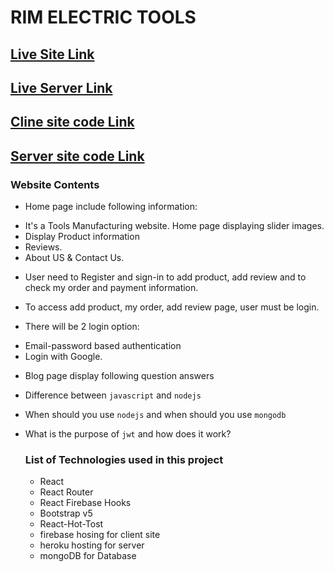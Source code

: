 # RIM ELECTRIC TOOLS

## [Live Site Link](https://rim-electric-tools.web.app/)

## [Live Server Link](https://morning-badlands-27515.herokuapp.com/)

## [Cline site code Link](https://github.com/programming-hero-web-course1/manufacturer-website-client-side-rimitdb)

## [Server site code Link](https://github.com/programming-hero-web-course1/manufacturer-website-server-side-rimitdb)

### Website Contents

- Home page include following information:

* It's a Tools Manufacturing website. Home page displaying slider images.
* Display Product information
* Reviews.
* About US & Contact Us.

- User need to Register and sign-in to add product, add review and to check my order and payment information.

- To access add product, my order, add review page, user must be login.

- There will be 2 login option:

* Email-password based authentication
* Login with Google.

- Blog page display following question answers

* Difference between `javascript` and `nodejs`

* When should you use `nodejs` and when should you use `mongodb`

* What is the purpose of `jwt` and how does it work?

  ### List of Technologies used in this project

  - React
  - React Router
  - React Firebase Hooks
  - Bootstrap v5
  - React-Hot-Tost
  - firebase hosing for client site
  - heroku hosting for server
  - mongoDB for Database
